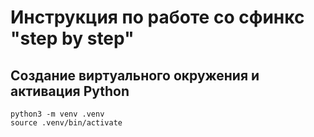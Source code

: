 # Инструкция по работе со сфинкс "step by step"
## Создание виртуального окружения и активация Python
```
python3 -m venv .venv
source .venv/bin/activate
```